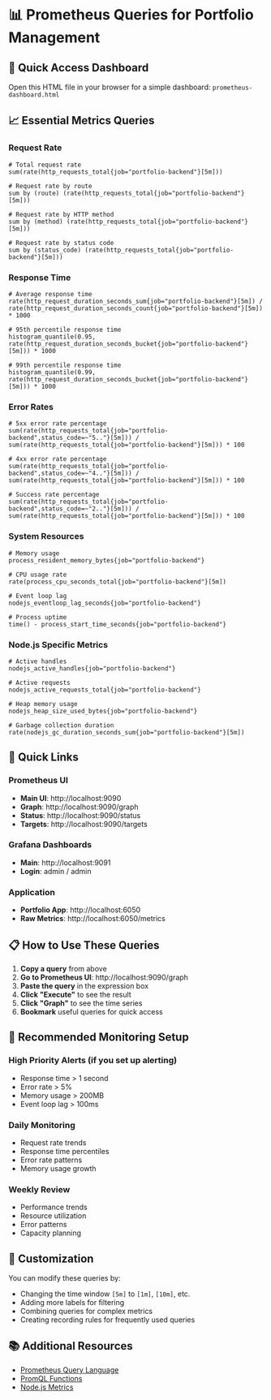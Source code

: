 # 📊 Prometheus Queries for Portfolio Management

## 🚀 Quick Access Dashboard
Open this HTML file in your browser for a simple dashboard: `prometheus-dashboard.html`

## 📈 Essential Metrics Queries

### Request Rate
```promql
# Total request rate
sum(rate(http_requests_total{job="portfolio-backend"}[5m]))

# Request rate by route
sum by (route) (rate(http_requests_total{job="portfolio-backend"}[5m]))

# Request rate by HTTP method
sum by (method) (rate(http_requests_total{job="portfolio-backend"}[5m]))

# Request rate by status code
sum by (status_code) (rate(http_requests_total{job="portfolio-backend"}[5m]))
```

### Response Time
```promql
# Average response time
rate(http_request_duration_seconds_sum{job="portfolio-backend"}[5m]) / rate(http_request_duration_seconds_count{job="portfolio-backend"}[5m]) * 1000

# 95th percentile response time
histogram_quantile(0.95, rate(http_request_duration_seconds_bucket{job="portfolio-backend"}[5m])) * 1000

# 99th percentile response time
histogram_quantile(0.99, rate(http_request_duration_seconds_bucket{job="portfolio-backend"}[5m])) * 1000
```

### Error Rates
```promql
# 5xx error rate percentage
sum(rate(http_requests_total{job="portfolio-backend",status_code=~"5.."}[5m])) / sum(rate(http_requests_total{job="portfolio-backend"}[5m])) * 100

# 4xx error rate percentage
sum(rate(http_requests_total{job="portfolio-backend",status_code=~"4.."}[5m])) / sum(rate(http_requests_total{job="portfolio-backend"}[5m])) * 100

# Success rate percentage
sum(rate(http_requests_total{job="portfolio-backend",status_code=~"2.."}[5m])) / sum(rate(http_requests_total{job="portfolio-backend"}[5m])) * 100
```

### System Resources
```promql
# Memory usage
process_resident_memory_bytes{job="portfolio-backend"}

# CPU usage rate
rate(process_cpu_seconds_total{job="portfolio-backend"}[5m])

# Event loop lag
nodejs_eventloop_lag_seconds{job="portfolio-backend"}

# Process uptime
time() - process_start_time_seconds{job="portfolio-backend"}
```

### Node.js Specific Metrics
```promql
# Active handles
nodejs_active_handles{job="portfolio-backend"}

# Active requests
nodejs_active_requests_total{job="portfolio-backend"}

# Heap memory usage
nodejs_heap_size_used_bytes{job="portfolio-backend"}

# Garbage collection duration
rate(nodejs_gc_duration_seconds_sum{job="portfolio-backend"}[5m])
```

## 🔗 Quick Links

### Prometheus UI
- **Main UI**: http://localhost:9090
- **Graph**: http://localhost:9090/graph
- **Status**: http://localhost:9090/status
- **Targets**: http://localhost:9090/targets

### Grafana Dashboards
- **Main**: http://localhost:9091
- **Login**: admin / admin

### Application
- **Portfolio App**: http://localhost:6050
- **Raw Metrics**: http://localhost:6050/metrics

## 📋 How to Use These Queries

1. **Copy a query** from above
2. **Go to Prometheus UI**: http://localhost:9090/graph
3. **Paste the query** in the expression box
4. **Click "Execute"** to see the result
5. **Click "Graph"** to see the time series
6. **Bookmark** useful queries for quick access

## 🎯 Recommended Monitoring Setup

### High Priority Alerts (if you set up alerting)
- Response time > 1 second
- Error rate > 5%
- Memory usage > 200MB
- Event loop lag > 100ms

### Daily Monitoring
- Request rate trends
- Response time percentiles
- Error rate patterns
- Memory usage growth

### Weekly Review
- Performance trends
- Resource utilization
- Error patterns
- Capacity planning

## 🔧 Customization

You can modify these queries by:
- Changing the time window `[5m]` to `[1m]`, `[10m]`, etc.
- Adding more labels for filtering
- Combining queries for complex metrics
- Creating recording rules for frequently used queries

## 📚 Additional Resources

- [Prometheus Query Language](https://prometheus.io/docs/prometheus/latest/querying/)
- [PromQL Functions](https://prometheus.io/docs/prometheus/latest/querying/functions/)
- [Node.js Metrics](https://github.com/siimon/prom-client) 